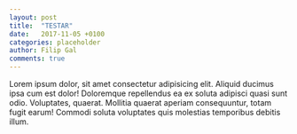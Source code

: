 ```yaml
---
layout: post
title:  "TESTAR"
date:   2017-11-05 +0100
categories: placeholder
author: Filip Gal
comments: true
---
```


Lorem ipsum dolor, sit amet consectetur adipisicing elit. Aliquid ducimus ipsa cum est dolor! Doloremque repellendus ea ex soluta adipisci quasi sunt odio. Voluptates, quaerat. Mollitia quaerat aperiam consequuntur, totam fugit earum! Commodi soluta voluptates quis molestias temporibus debitis illum.